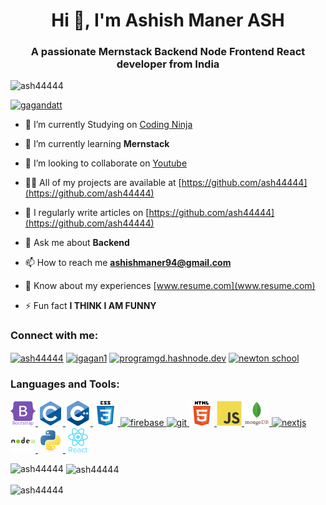 <h1 align="center">Hi 👋, I'm Ashish Maner ASH</h1>
<h3 align="center">A passionate Mernstack Backend Node Frontend React developer from India</h3>

<p align="left"> <img src="https://komarev.com/ghpvc/?username=ash44444t&label=Profile%20views&color=0e75b6&style=flat" alt="ash44444" /> </p>

<p align="left"> <a href="https://github.com/ryo-ma/github-profile-trophy"><img src="https://github-profile-trophy.vercel.app/?username=ash44444" alt="gagandatt" /></a> </p>


- 🔭 I’m currently Studying on [Coding Ninja](https://github.com/ash44444)

- 🌱 I’m currently learning **Mernstack**

- 👯 I’m looking to collaborate on [Youtube](https://github.com/ash44444)

- 👨‍💻 All of my projects are available at [https://github.com/ash44444](https://github.com/ash44444)

- 📝 I regularly write articles on [https://github.com/ash44444](https://github.com/ash44444)

- 💬 Ask me about **Backend**

- 📫 How to reach me **ashishmaner94@gmail.com**

- 📄 Know about my experiences [www.resume.com](www.resume.com)

- ⚡ Fun fact **I THINK I AM FUNNY**

<h3 align="left">Connect with me:</h3>
<p align="left">


<a href="https://www.linkedin.com/in/ashish-maner-344874192" target="blank"><img align="center" src="https://raw.githubusercontent.com/rahuldkjain/github-profile-readme-generator/master/src/images/icons/Social/linked-in-alt.svg" alt="ash44444" height="30" width="40" /></a>
<a href="https://instagram.com/ErAshishManer" target="blank"><img align="center" src="https://raw.githubusercontent.com/rahuldkjain/github-profile-readme-generator/master/src/images/icons/Social/instagram.svg" alt="igagan1" height="30" width="40" /></a>
<a href="" target="blank"><img align="center" src="https://raw.githubusercontent.com/rahuldkjain/github-profile-readme-generator/master/src/images/icons/Social/hashnode.svg" alt="programgd.hashnode.dev" height="30" width="40" /></a>
<a href="" target="blank"><img align="center" src="https://raw.githubusercontent.com/rahuldkjain/github-profile-readme-generator/master/src/images/icons/Social/youtube.svg" alt="newton school" height="30" width="40" /></a>
</p>

<h3 align="left">Languages and Tools:</h3>
<p align="left"> <a href="https://getbootstrap.com" target="_blank" rel="noreferrer"> <img src="https://raw.githubusercontent.com/devicons/devicon/master/icons/bootstrap/bootstrap-plain-wordmark.svg" alt="bootstrap" width="40" height="40"/> </a> <a href="https://www.cprogramming.com/" target="_blank" rel="noreferrer"> <img src="https://raw.githubusercontent.com/devicons/devicon/master/icons/c/c-original.svg" alt="c" width="40" height="40"/> </a> <a href="https://www.w3schools.com/cpp/" target="_blank" rel="noreferrer"> <img src="https://raw.githubusercontent.com/devicons/devicon/master/icons/cplusplus/cplusplus-original.svg" alt="cplusplus" width="40" height="40"/> </a> <a href="https://www.w3schools.com/css/" target="_blank" rel="noreferrer"> <img src="https://raw.githubusercontent.com/devicons/devicon/master/icons/css3/css3-original-wordmark.svg" alt="css3" width="40" height="40"/> </a> <a href="https://firebase.google.com/" target="_blank" rel="noreferrer"> <img src="https://www.vectorlogo.zone/logos/firebase/firebase-icon.svg" alt="firebase" width="40" height="40"/> </a> <a href="https://git-scm.com/" target="_blank" rel="noreferrer"> <img src="https://www.vectorlogo.zone/logos/git-scm/git-scm-icon.svg" alt="git" width="40" height="40"/> </a> <a href="https://www.w3.org/html/" target="_blank" rel="noreferrer"> <img src="https://raw.githubusercontent.com/devicons/devicon/master/icons/html5/html5-original-wordmark.svg" alt="html5" width="40" height="40"/> </a> <a href="https://developer.mozilla.org/en-US/docs/Web/JavaScript" target="_blank" rel="noreferrer"> <img src="https://raw.githubusercontent.com/devicons/devicon/master/icons/javascript/javascript-original.svg" alt="javascript" width="40" height="40"/> </a> <a href="https://www.mongodb.com/" target="_blank" rel="noreferrer"> <img src="https://raw.githubusercontent.com/devicons/devicon/master/icons/mongodb/mongodb-original-wordmark.svg" alt="mongodb" width="40" height="40"/> </a> <a href="https://nextjs.org/" target="_blank" rel="noreferrer"> <img src="https://cdn.worldvectorlogo.com/logos/nextjs-2.svg" alt="nextjs" width="40" height="40"/> </a> <a href="https://nodejs.org" target="_blank" rel="noreferrer"> <img src="https://raw.githubusercontent.com/devicons/devicon/master/icons/nodejs/nodejs-original-wordmark.svg" alt="nodejs" width="40" height="40"/> </a> <a href="https://www.python.org" target="_blank" rel="noreferrer"> <img src="https://raw.githubusercontent.com/devicons/devicon/master/icons/python/python-original.svg" alt="python" width="40" height="40"/> </a> <a href="https://reactjs.org/" target="_blank" rel="noreferrer"> <img src="https://raw.githubusercontent.com/devicons/devicon/master/icons/react/react-original-wordmark.svg" alt="react" width="40" height="40"/> </a> </p>

<p><img align="left" src="https://github-readme-stats.vercel.app/api/top-langs?username=ash44444&show_icons=true&locale=en&layout=compact" alt="ash44444" /></p>

<p>&nbsp;<img align="center" src="https://www.google.com/url?sa=i&url=https%3A%2F%2Fbootcamp.ce.ucf.edu%2Fblog%2Ffull-stack-developer-skills%2F&psig=AOvVaw1xGj3dElySlHdSLmaj3-fm&ust=1666258391238000&source=images&cd=vfe&ved=0CA0QjRxqFwoTCNCerr3-6_oCFQAAAAAdAAAAABAD" alt="ash44444" /></p>

<p><img align="center" src="https://github-readme-streak-stats.herokuapp.com/?user=ash44444&" alt="ash44444" /></p>
